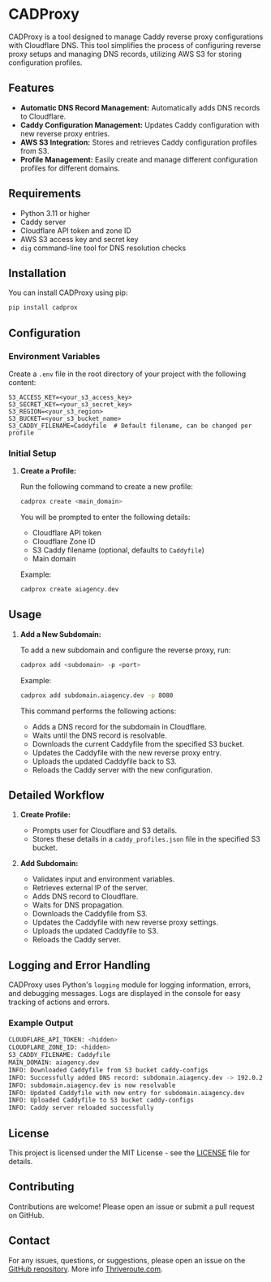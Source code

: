 # CADProxy

CADProxy is a tool designed to manage Caddy reverse proxy configurations with Cloudflare DNS. This tool simplifies the process of configuring reverse proxy setups and managing DNS records, utilizing AWS S3 for storing configuration profiles.

## Features

- **Automatic DNS Record Management:** Automatically adds DNS records to Cloudflare.
- **Caddy Configuration Management:** Updates Caddy configuration with new reverse proxy entries.
- **AWS S3 Integration:** Stores and retrieves Caddy configuration profiles from S3.
- **Profile Management:** Easily create and manage different configuration profiles for different domains.

## Requirements

- Python 3.11 or higher
- Caddy server
- Cloudflare API token and zone ID
- AWS S3 access key and secret key
- `dig` command-line tool for DNS resolution checks

## Installation

You can install CADProxy using pip:

```bash
pip install cadprox
```

## Configuration

### Environment Variables

Create a `.env` file in the root directory of your project with the following content:

```
S3_ACCESS_KEY=<your_s3_access_key>
S3_SECRET_KEY=<your_s3_secret_key>
S3_REGION=<your_s3_region>
S3_BUCKET=<your_s3_bucket_name>
S3_CADDY_FILENAME=Caddyfile  # Default filename, can be changed per profile
```

### Initial Setup

1. **Create a Profile:**

   Run the following command to create a new profile:

   ```bash
   cadprox create <main_domain>
   ```

   You will be prompted to enter the following details:
   - Cloudflare API token
   - Cloudflare Zone ID
   - S3 Caddy filename (optional, defaults to `Caddyfile`)
   - Main domain

   Example:

   ```bash
   cadprox create aiagency.dev
   ```

## Usage

1. **Add a New Subdomain:**

   To add a new subdomain and configure the reverse proxy, run:

   ```bash
   cadprox add <subdomain> -p <port>
   ```

   Example:

   ```bash
   cadprox add subdomain.aiagency.dev -p 8080
   ```

   This command performs the following actions:
   - Adds a DNS record for the subdomain in Cloudflare.
   - Waits until the DNS record is resolvable.
   - Downloads the current Caddyfile from the specified S3 bucket.
   - Updates the Caddyfile with the new reverse proxy entry.
   - Uploads the updated Caddyfile back to S3.
   - Reloads the Caddy server with the new configuration.

## Detailed Workflow

1. **Create Profile:**

   - Prompts user for Cloudflare and S3 details.
   - Stores these details in a `caddy_profiles.json` file in the specified S3 bucket.

2. **Add Subdomain:**

   - Validates input and environment variables.
   - Retrieves external IP of the server.
   - Adds DNS record to Cloudflare.
   - Waits for DNS propagation.
   - Downloads the Caddyfile from S3.
   - Updates the Caddyfile with new reverse proxy settings.
   - Uploads the updated Caddyfile to S3.
   - Reloads the Caddy server.

## Logging and Error Handling

CADProxy uses Python's `logging` module for logging information, errors, and debugging messages. Logs are displayed in the console for easy tracking of actions and errors.

### Example Output

```bash
CLOUDFLARE_API_TOKEN: <hidden>
CLOUDFLARE_ZONE_ID: <hidden>
S3_CADDY_FILENAME: Caddyfile
MAIN_DOMAIN: aiagency.dev
INFO: Downloaded Caddyfile from S3 bucket caddy-configs
INFO: Successfully added DNS record: subdomain.aiagency.dev -> 192.0.2.1
INFO: subdomain.aiagency.dev is now resolvable
INFO: Updated Caddyfile with new entry for subdomain.aiagency.dev
INFO: Uploaded Caddyfile to S3 bucket caddy-configs
INFO: Caddy server reloaded successfully
```

## License

This project is licensed under the MIT License - see the [LICENSE](LICENSE) file for details.

## Contributing

Contributions are welcome! Please open an issue or submit a pull request on GitHub.

## Contact

For any issues, questions, or suggestions, please open an issue on the [GitHub repository](https://github.com/yourusername/cadprox).
More info [Thriveroute.com](Thriveroute.com).
